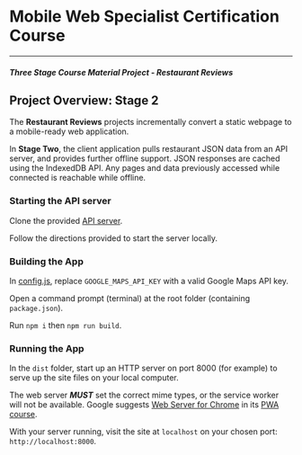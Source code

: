 # Mobile Web Specialist Certification Course
---
#### _Three Stage Course Material Project - Restaurant Reviews_

## Project Overview: Stage 2

The **Restaurant Reviews** projects incrementally convert a static webpage to a mobile-ready web application.

In **Stage Two**, the client application pulls restaurant JSON data from an API server, and provides further offline support. 
JSON responses are cached using the IndexedDB API.
Any pages and data previously accessed while connected is reachable while offline.

### Starting the API server
Clone the provided [API server](https://github.com/udacity/mws-restaurant-stage-2).

Follow the directions provided to start the server locally.


### Building the App
In [config.js](/src/js/config.js), replace `GOOGLE_MAPS_API_KEY` with a valid Google Maps API key.

Open a command prompt (terminal) at the root folder (containing `package.json`).

Run `npm i` then `npm run build`.

### Running the App

In the `dist` folder, start up an HTTP server on port 8000 (for example) to serve up the site files on your local computer.

The web server ***MUST*** set the correct mime types, or the service worker will not be available.
Google suggests [Web Server for Chrome](https://chrome.google.com/webstore/detail/web-server-for-chrome/ofhbbkphhbklhfoeikjpcbhemlocgigb/related) in its [PWA course](https://developers.google.com/web/fundamentals/codelabs/your-first-pwapp/).

With your server running, visit the site at `localhost` on your chosen port: `http://localhost:8000`.
